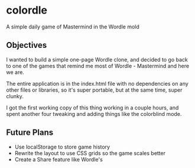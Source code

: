 # colordle
A simple daily game of Mastermind in the Wordle mold

## Objectives
I wanted to build a simple one-page Wordle clone, and decided to go back to one of the games that remind me most of Wordle - Mastermind and here we are.  

The entire application is in the index.html file with no dependencies on any other files or libraries, so it's super portable, but at the same time, super clunky.

I got the first working copy of this thing working in a couple hours, and spent another four tweaking and adding things like the colorblind mode.

## Future Plans
* Use localStorage to store game history
* Rewrite the layout to use CSS grids so the game scales better
* Create a Share feature like Wordle's
